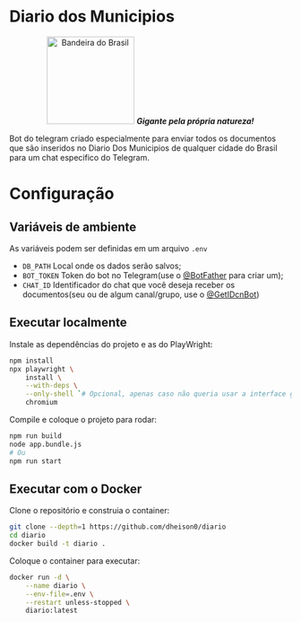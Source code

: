 # Diario dos Municipios

<center>
    <img alt="Bandeira do Brasil" height="156" src="https://upload.wikimedia.org/wikipedia/commons/0/05/Flag_of_Brazil.svg" />
    <b><i>Gigante pela própria natureza!</i></b>
</center>

Bot do telegram criado especialmente para enviar todos os documentos que são inseridos no Diario Dos Municipios de qualquer cidade do Brasil para um chat especifico do Telegram.

# Configuração

## Variáveis de ambiente

As variáveis podem ser definidas em um arquivo `.env`

- `DB_PATH` Local onde os dados serão salvos;
- `BOT_TOKEN` Token do bot no Telegram(use o [@BotFather](https://t.me/BotFather) para criar um);
- `CHAT_ID` Identificador do chat que você deseja receber os documentos(seu ou de algum canal/grupo, use o [@GetIDcnBot](https://t.me/GetIDcnBot))


## Executar localmente

Instale as dependências do projeto e as do PlayWright:

```bash
npm install
npx playwright \
    install \
    --with-deps \
    --only-shell `# Opcional, apenas caso não queria usar a interface gráfica`
    chromium
```

Compile e coloque o projeto para rodar:

```bash
npm run build
node app.bundle.js
# Ou
npm run start
```

## Executar com o Docker

Clone o repositório e construia o container:

```bash
git clone --depth=1 https://github.com/dheison0/diario
cd diario
docker build -t diario .
```

Coloque o container para executar:

```bash
docker run -d \
    --name diario \
    --env-file=.env \
    --restart unless-stopped \
    diario:latest
```
